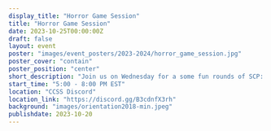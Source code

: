 ```yaml
---
display_title: "Horror Game Session"
title: "Horror Game Session"
date: 2023-10-25T00:00:00Z
draft: false
layout: event
poster: "images/event_posters/2023-2024/horror_game_session.jpg"
poster_cover: "contain"
poster_position: "center"
short_description: "Join us on Wednesday for a some fun rounds of SCP: Secret Laboratory!"
start_time: "5:00 - 8:00 PM EST"
location: "CCSS Discord"
location_link: "https://discord.gg/B3cdnfX3rh"
background: "images/orientation2018-min.jpeg"
publishdate: 2023-10-20
---
```

